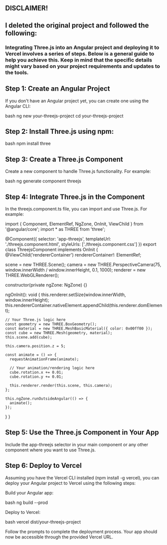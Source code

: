## DISCLAIMER!
## I deleted the original project and followed the following:

### Integrating Three.js into an Angular project and deploying it to Vercel involves a series of steps. Below is a general guide to help you achieve this. Keep in mind that the specific details might vary based on your project requirements and updates to the tools.

## Step 1: Create an Angular Project
If you don't have an Angular project yet, you can create one using the Angular CLI:

  bash
  ng new your-threejs-project
  cd your-threejs-project

## Step 2: Install Three.js using npm:

  bash
  npm install three

## Step 3: Create a Three.js Component
Create a new component to handle Three.js functionality. For example:

  bash
  ng generate component threejs

## Step 4: Integrate Three.js in the Component
In the threejs.component.ts file, you can import and use Three.js. For example:

  import { Component, ElementRef, NgZone, OnInit, ViewChild } from '@angular/core';
  import * as THREE from 'three';

@Component({
  selector: 'app-threejs',
  templateUrl: './threejs.component.html',
  styleUrls: ['./threejs.component.css']
})
export class ThreejsComponent implements OnInit {
  @ViewChild('rendererContainer') rendererContainer!: ElementRef;

  scene = new THREE.Scene();
  camera = new THREE.PerspectiveCamera(75, window.innerWidth / window.innerHeight, 0.1, 1000);
  renderer = new THREE.WebGLRenderer();

  constructor(private ngZone: NgZone) {}

  ngOnInit(): void {
    this.renderer.setSize(window.innerWidth, window.innerHeight);
    this.rendererContainer.nativeElement.appendChild(this.renderer.domElement);

    // Your Three.js logic here
    const geometry = new THREE.BoxGeometry();
    const material = new THREE.MeshBasicMaterial({ color: 0x00ff00 });
    const cube = new THREE.Mesh(geometry, material);
    this.scene.add(cube);

    this.camera.position.z = 5;

    const animate = () => {
      requestAnimationFrame(animate);

      // Your animation/rendering logic here
      cube.rotation.x += 0.01;
      cube.rotation.y += 0.01;

      this.renderer.render(this.scene, this.camera);
    };

    this.ngZone.runOutsideAngular(() => {
      animate();
    });
  }
}


## Step 5: Use the Three.js Component in Your App
Include the app-threejs selector in your main component or any other component where you want to use Three.js.

## Step 6: Deploy to Vercel
Assuming you have the Vercel CLI installed (npm install -g vercel), you can deploy your Angular project to Vercel using the following steps:

Build your Angular app:

  bash
  ng build --prod

Deploy to Vercel:

  bash
  vercel dist/your-threejs-project

Follow the prompts to complete the deployment process. Your app should now be accessible through the provided Vercel URL.
